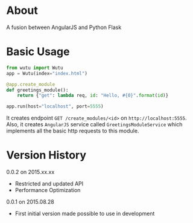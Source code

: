 About
=====
A fusion between AngularJS and Python Flask

Basic Usage
===========
```Python
from wutu import Wutu
app = Wutu(index="index.html")

@app.create_module
def greetings_module():
	return {"get": lambda req, id: "Hello, #{0}".format(id)}

app.run(host="localhost", port=5555)
```

It creates endpoint `GET /create_modules/<id>` on `http://localhost:5555`. Also, it creates `AngularJS` service called `GreetingsModuleService` which implements all the basic http requests to this module.

Version History
===============
0.0.2 on 2015.xx.xx
* Restricted and updated API
* Performance Optimization

0.0.1 on 2015.08.28
* First initial version made possible to use in development

